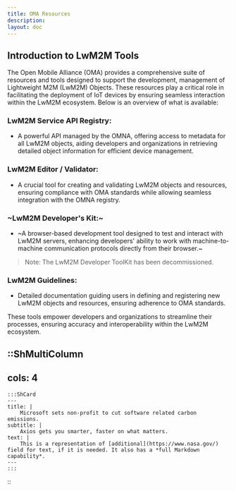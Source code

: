 ```yaml
---
title: OMA Resources
description:
layout: doc
---
```


## Introduction to LwM2M Tools
The Open Mobile Alliance (OMA) provides a comprehensive suite of resources and tools designed to support the development, management of Lightweight M2M (LwM2M) Objects. These resources play a critical role in facilitating the deployment of IoT devices by ensuring seamless interaction within the LwM2M ecosystem. Below is an overview of what is available:


### LwM2M Service API Registry: 
* A powerful API managed by the OMNA, offering access to metadata for all LwM2M objects, aiding developers and organizations in retrieving detailed object information for efficient device management.

### LwM2M Editor / Validator: 
* A crucial tool for creating and validating LwM2M objects and resources, ensuring compliance with OMA standards while allowing seamless integration with the OMNA registry.

### ~LwM2M Developer's Kit:~
* ~A browser-based development tool designed to test and interact with LwM2M servers, enhancing developers' ability to work with machine-to-machine communication protocols directly from their browser.~
> Note: The LwM2M Developer ToolKit has been decommissioned.

### LwM2M Guidelines: 
* Detailed documentation guiding users in defining and registering new LwM2M objects and resources, ensuring adherence to OMA standards.

These tools empower developers and organizations to streamline their processes, ensuring accuracy and interoperability within the LwM2M ecosystem.

::ShMultiColumn
---
cols: 4
---
    :::ShCard
    --- 
    title: |
        Microsoft sets non-profit to cut software related carbon emissions. 
    subtitle: |
        Axios gets you smarter, faster on what matters.
    text: |
        This is a representation of [additional](https://www.nasa.gov/) field for text, if it is needed. It also has a *full Markdown capability*.
    ---
    :::
::
